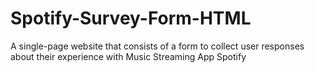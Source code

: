 # Spotify-Survey-Form-HTML
A single-page website that consists of a form to collect user responses about their experience with Music Streaming App Spotify
